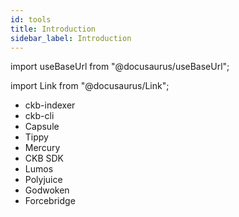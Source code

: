 ```yaml
---
id: tools
title: Introduction
sidebar_label: Introduction
---
```

import useBaseUrl from "@docusaurus/useBaseUrl";

import Link from "@docusaurus/Link";

- ckb-indexer
- ckb-cli
- Capsule
- Tippy
- Mercury 
- CKB SDK
- Lumos
- Polyjuice
- Godwoken
- Forcebridge
